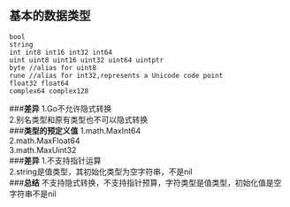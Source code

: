 **基本的数据类型**
-
    bool  
    string  
    int int8 int16 int32 int64  
    uint uint8 uint16 uint32 uint64 uintptr  
    byte //alias for uint8  
    rune //alias for int32,represents a Unicode code point  
    float32 float64  
    complex64 complex128  
###**差异**
    1.Go不允许隐式转换   
    2.别名类型和原有类型也不可以隐式转换  
###**类型的预定义值**
    1.math.MaxInt64   
    2.math.MaxFloat64  
    3.math.MaxUint32  
###**差异**
    1.不支持指针运算  
    2.string是值类型，其初始化类型为空字符串，不是nil  
###**总结**
    不支持隐式转换，不支持指针预算，字符类型是值类型，初始化值是空字符串不是nil  
